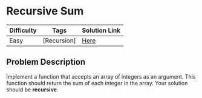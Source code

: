 # Recursive Sum

| Difficulty | Tags        | Solution Link                                                                        |
| ---------- | ----------- | ------------------------------------------------------------------------------------ |
| Easy       | [Recursion] | [Here](https://github.com/C4Q/AC-DSA/blob/master/RecursionSolutions/RecursiveSum.md) |

## Problem Description

Implement a function that accepts an array of integers as an argument. This function should return the sum of each integer in the array. Your solution should be **recursive**.
